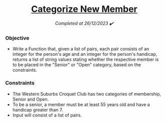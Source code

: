 <h1 align="center">
  <a href="https://www.codewars.com/kata/57cc975ed542d3148f00015b/python">Categorize New Member</a>
</h1>

<p align="center">
  <i align="center">Completed at 26/12/2023 ✔️</i>
</p>

### Objective

- Write a Function that, given a list of pairs, each pair consists of an integer for the person's age and an integer for the person's handicap, returns a list of string values stating whether the respective member is to be placed in the "Senior" or "Open" category, based on the constraints.

### Constraints

- The Western Suburbs Croquet Club has two categories of membership, Senior and Open.
- To be a senior, a member must be at least 55 years old and have a handicap greater than 7.
- Input will consist of a list of pairs.
